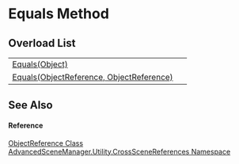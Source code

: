 # Equals Method


## Overload List
<table>
<tr>
<td><a href="M_AdvancedSceneManager_Utility_CrossSceneReferences_ObjectReference_Equals_1">Equals(Object)</a></td>
<td> </td></tr>
<tr>
<td><a href="M_AdvancedSceneManager_Utility_CrossSceneReferences_ObjectReference_Equals">Equals(ObjectReference, ObjectReference)</a></td>
<td> </td></tr>
</table>

## See Also


#### Reference
<a href="T_AdvancedSceneManager_Utility_CrossSceneReferences_ObjectReference">ObjectReference Class</a>  
<a href="N_AdvancedSceneManager_Utility_CrossSceneReferences">AdvancedSceneManager.Utility.CrossSceneReferences Namespace</a>  
